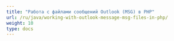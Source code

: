 ```yaml
---
title: "Работа с файлами сообщений Outlook (MSG) в PHP"
url: /ru/java/working-with-outlook-message-msg-files-in-php/
weight: 10
type: docs
---
```

